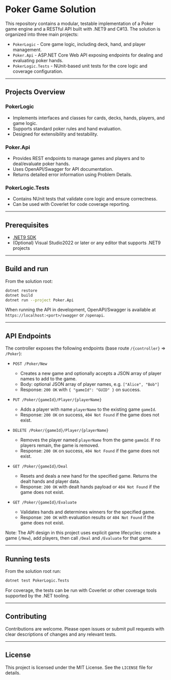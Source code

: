 # Poker Game Solution

This repository contains a modular, testable implementation of a Poker game engine and a RESTful API built with .NET9 and C#13. The solution is organized into three main projects:

- `PokerLogic` - Core game logic, including deck, hand, and player management.
- `Poker.Api` - ASP.NET Core Web API exposing endpoints for dealing and evaluating poker hands.
- `PokerLogic.Tests` - NUnit-based unit tests for the core logic and coverage configuration.

---

## Projects Overview

### PokerLogic

- Implements interfaces and classes for cards, decks, hands, players, and game logic.
- Supports standard poker rules and hand evaluation.
- Designed for extensibility and testability.

### Poker.Api

- Provides REST endpoints to manage games and players and to deal/evaluate poker hands.
- Uses OpenAPI/Swagger for API documentation.
- Returns detailed error information using Problem Details.

### PokerLogic.Tests

- Contains NUnit tests that validate core logic and ensure correctness.
- Can be used with Coverlet for code coverage reporting.

---

## Prerequisites

- [.NET9 SDK](https://dotnet.microsoft.com/download/dotnet/9.0)
- (Optional) Visual Studio2022 or later or any editor that supports .NET9 projects

---

## Build and run

From the solution root:

```bash
dotnet restore
dotnet build
dotnet run --project Poker.Api
```

When running the API in development, OpenAPI/Swagger is available at `https://localhost:<port>/swagger` or `/openapi`.

---

## API Endpoints

The controller exposes the following endpoints (base route `/{controller}` => `/Poker`):

- `POST /Poker/New`
  - Creates a new game and optionally accepts a JSON array of player names to add to the game.
  - Body: optional JSON array of player names, e.g. `["Alice", "Bob"]`
  - Response: `200 OK` with `{ "gameId": "GUID" }` on success.

- `PUT /Poker/{gameId}/Player/{playerName}`
  - Adds a player with name `playerName` to the existing game `gameId`.
  - Response: `200 OK` on success, `404 Not Found` if the game does not exist.

- `DELETE /Poker/{gameId}/Player/{playerName}`
  - Removes the player named `playerName` from the game `gameId`. If no players remain, the game is removed.
  - Response: `200 OK` on success, `404 Not Found` if the game does not exist.

- `GET /Poker/{gameId}/Deal`
  - Resets and deals a new hand for the specified game. Returns the dealt hands and player data.
  - Response: `200 OK` with dealt hands payload or `404 Not Found` if the game does not exist.

- `GET /Poker/{gameId}/Evaluate`
  - Validates hands and determines winners for the specified game.
  - Response: `200 OK` with evaluation results or `404 Not Found` if the game does not exist.

Note: The API design in this project uses explicit game lifecycles: create a game (`/New`), add players, then call `/Deal` and `/Evaluate` for that game.

---

## Running tests

From the solution root run:

```bash
dotnet test PokerLogic.Tests
```

For coverage, the tests can be run with Coverlet or other coverage tools supported by the .NET tooling.

---

## Contributing

Contributions are welcome. Please open issues or submit pull requests with clear descriptions of changes and any relevant tests.

---

## License

This project is licensed under the MIT License. See the `LICENSE` file for details.